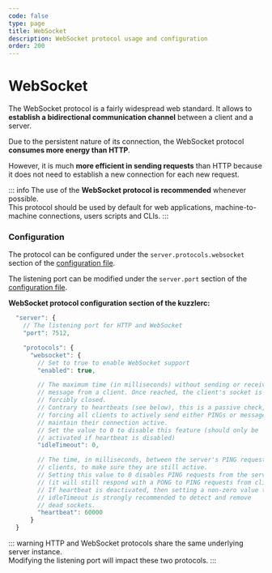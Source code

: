 ```yaml
---
code: false
type: page
title: WebSocket
description: WebSocket protocol usage and configuration  
order: 200
---
```


# WebSocket

The WebSocket protocol is a fairly widespread web standard. It allows to **establish a bidirectional communication channel** between a client and a server.

Due to the persistent nature of its connection, the WebSocket protocol **consumes more energy than HTTP**.

However, it is much **more efficient in sending requests** than HTTP because it does not need to establish a new connection for each new request.

::: info
The use of the **WebSocket protocol is recommended** whenever possible.  
This protocol should be used by default for web applications, machine-to-machine connections, users scripts and CLIs.
:::

### Configuration

The protocol can be configured under the `server.protocols.websocket` section of the [configuration file](/core/2/guides/advanced/configuration).

The listening port can be modified under the `server.port` section of the [configuration file](/core/2/guides/advanced/configuration).

**WebSocket protocol configuration section of the kuzzlerc:**

```js
  "server": {
    // The listening port for HTTP and WebSocket
    "port": 7512,

    "protocols": {
      "websocket": {
        // Set to true to enable WebSocket support
        "enabled": true,

        // The maximum time (in milliseconds) without sending or receiving a
        // message from a client. Once reached, the client's socket is
        // forcibly closed.
        // Contrary to heartbeats (see below), this is a passive check,
        // forcing all clients to actively send either PINGs or messages to
        // maintain their connection active.
        // Set the value to 0 to disable this feature (should only be
        // activated if heartbeat is disabled)
        "idleTimeout": 0,

        // The time, in milliseconds, between the server's PING requests to
        // clients, to make sure they are still active.
        // Setting this value to 0 disables PING requests from the server
        // (it will still respond with a PONG to PING requests from clients).
        // If heartbeat is deactivated, then setting a non-zero value to
        // idleTimeout is strongly recommended to detect and remove
        // dead sockets.
        "heartbeat": 60000
      }
  }
```

::: warning
HTTP and WebSocket protocols share the same underlying server instance.  
Modifying the listening port will impact these two protocols.
:::
